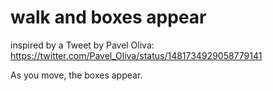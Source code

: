 # walk and boxes appear

inspired by a Tweet by Pavel Oliva:  https://twitter.com/Pavel_Oliva/status/1481734929058779141

As you move, the boxes appear.